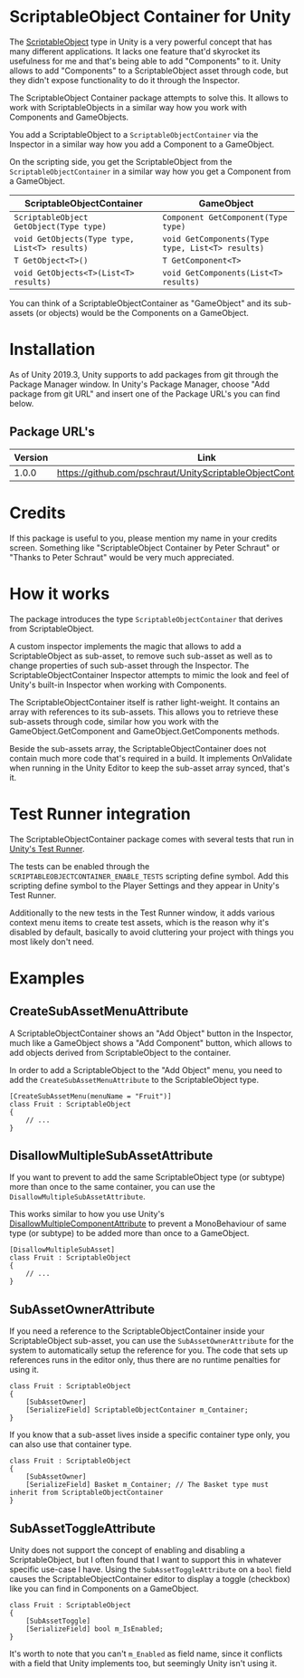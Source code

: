 # ScriptableObject Container for Unity

The [ScriptableObject](https://docs.unity3d.com/Manual/class-ScriptableObject.html) type in Unity is a very powerful concept that has many different applications.
It lacks one feature that'd skyrocket its usefulness for me and that's being able
to add "Components" to it. 
Unity allows to add "Components" to a ScriptableObject asset through code, but they didn't expose functionality to do it through the Inspector.

The ScriptableObject Container package attempts to solve this.
It allows to work with ScriptableObjects in a similar way how you work with Components and GameObjects.

You add a ScriptableObject to a ```ScriptableObjectContainer``` via the Inspector in a similar way how you add a Component to a GameObject.

On the scripting side, you get the ScriptableObject from the ```ScriptableObjectContainer``` in a similar way how you get a Component from a GameObject.

| ScriptableObjectContainer  |     GameObject      |
|----------|---------------|
| ```ScriptableObject GetObject(Type type)``` | ```Component GetComponent(Type type)``` |
| ```void GetObjects(Type type, List<T> results)``` | ```void GetComponents(Type type, List<T> results)``` |
| ```T GetObject<T>()``` | ```T GetComponent<T>``` |
| ```void GetObjects<T>(List<T> results)``` | ```void GetComponents(List<T> results)``` |

You can think of a ScriptableObjectContainer as "GameObject" and its sub-assets (or objects) would be the Components on a GameObject.

# Installation

As of Unity 2019.3, Unity supports to add packages from git through the Package Manager window. 
In Unity's Package Manager, choose "Add package from git URL" and insert one of the Package URL's you can find below.

## Package URL's

| Version  |     Link      |
|----------|---------------|
| 1.0.0 | https://github.com/pschraut/UnityScriptableObjectContainer.git#1.0.0 |

# Credits

If this package is useful to you, please mention my name in your credits screen.
Something like "ScriptableObject Container by Peter Schraut" or "Thanks to Peter Schraut" would be very much appreciated.

# How it works

The package introduces the type ```ScriptableObjectContainer``` that derives from ScriptableObject.

A custom inspector implements the magic that allows to add a ScriptableObject as sub-asset, to remove such sub-asset as 
well as to change properties of such sub-asset through the Inspector. 
The ScriptableObjectContainer Inspector attempts to mimic the look and feel of Unity's built-in Inspector when working with Components.

The ScriptableObjectContainer itself is rather light-weight. It contains an array with references to its sub-assets.
This allows you to retrieve these sub-assets through code, similar how you work with the GameObject.GetComponent and GameObject.GetComponents methods.

Beside the sub-assets array, the ScriptableObjectContainer does not contain much more code
that's required in a build. It implements OnValidate when running in the Unity Editor to keep the sub-asset array synced, that's it.

# Test Runner integration

The ScriptableObjectContainer package comes with several tests that run in 
[Unity's Test Runner](https://docs.unity3d.com/Packages/com.unity.test-framework@latest).

The tests can be enabled through the 
```SCRIPTABLEOBJECTCONTAINER_ENABLE_TESTS``` scripting define symbol.
Add this scripting define symbol to the Player Settings and they appear in
Unity's Test Runner.

Additionally to the new tests in the Test Runner window,
it adds various context menu items to create test assets,
which is the reason why it's disabled by default, basically 
to avoid cluttering your project with things you most likely don't need.


# Examples

## CreateSubAssetMenuAttribute

A ScriptableObjectContainer shows an "Add Object" button in the Inspector,
much like a GameObject shows a "Add Component" button, which allows to add
objects derived from ScriptableObject to the container.

In order to add a ScriptableObject to the "Add Object" menu, you need to
add the ```CreateSubAssetMenuAttribute``` to the ScriptableObject type.
```CSharp
[CreateSubAssetMenu(menuName = "Fruit")]
class Fruit : ScriptableObject
{
    // ...
}
```

## DisallowMultipleSubAssetAttribute

If you want to prevent to add the same ScriptableObject type (or subtype)
more than once to the same container, you can use the
```DisallowMultipleSubAssetAttribute```.

This works similar to how you use Unity's
 [DisallowMultipleComponentAttribute](https://docs.unity3d.com/ScriptReference/DisallowMultipleComponent.html)
to prevent a MonoBehaviour of same type (or subtype) to be added more than once to a GameObject.
```CSharp
[DisallowMultipleSubAsset]
class Fruit : ScriptableObject
{
    // ...
}
```

## SubAssetOwnerAttribute

If you need a reference to the ScriptableObjectContainer inside your ScriptableObject
sub-asset, you can use the ```SubAssetOwnerAttribute``` for the system to automatically
setup the reference for you. The code that sets up references runs in the editor only,
thus there are no runtime penalties for using it.
```CSharp
class Fruit : ScriptableObject
{
    [SubAssetOwner]
    [SerializeField] ScriptableObjectContainer m_Container;
}
```
If you know that a sub-asset lives inside a specific container type only,
you can also use that container type.
```CSharp
class Fruit : ScriptableObject
{
    [SubAssetOwner]
    [SerializeField] Basket m_Container; // The Basket type must inherit from ScriptableObjectContainer
}
```

## SubAssetToggleAttribute

Unity does not support the concept of enabling and disabling a ScriptableObject,
but I often found that I want to support this in whatever specific use-case I have.
Using the ```SubAssetToggleAttribute``` on a ```bool``` field causes the
ScriptableObjectContainer editor to display a toggle (checkbox) like you can find
in Components on a GameObject.
```CSharp
class Fruit : ScriptableObject
{
    [SubAssetToggle]
    [SerializeField] bool m_IsEnabled;
}
```
It's worth to note that you can't ```m_Enabled``` as field name, since
it conflicts with a field that Unity implements too, but seemingly Unity isn't using it.
